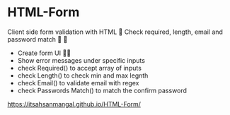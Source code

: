 # HTML-Form
 Client side form validation with HTML 📝
 Check required, length, email and password match 📧
 📜
- Create form UI 👨‍💻
- Show error messages under specific inputs
- check Required() to accept array of inputs
- check Length() to check min and max legnth
- check Email() to validate email with regex
- check Passwords Match() to match the confirm password
 
 https://itsahsanmangal.github.io/HTML-Form/
